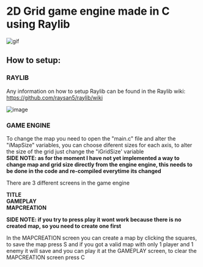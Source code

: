 # 2D Grid game engine made in C using Raylib  

![gif](https://github.com/user-attachments/assets/e14d54b1-8d8e-4805-abf9-d87e20cdc5e3)

## How to setup:  
 
### RAYLIB

Any information on how to setup Raylib can be found in the Raylib wiki: https://github.com/raysan5/raylib/wiki  

![image](https://github.com/user-attachments/assets/70357d5f-af3f-4687-84d1-11e1d46e8233)

### GAME ENGINE

To change the map you need to open the "main.c" file and alter the "iMapSize" variables, you can choose diferent sizes for each axis, to alter the size of the grid just change the "iGridSize' variable  
**SIDE NOTE: as for the moment I have not yet implemented a way to change map and grid size directly from the engine engine, this needs to be done in the code and re-compiled everytime its changed**

There are 3 different screens in the game engine  
  
**TITLE  
GAMEPLAY  
MAPCREATION**  
 
**SIDE NOTE: if you try to press play it wont work because there is no created map, so you need to create one first**  
  
In the MAPCREATION screen you can create a map by clicking the squares, to save the map press S and if you got a valid map with only 1 player and 1 enemy it will save and you can play it at the GAMEPLAY screen, to clear the MAPCREATION screen press C
